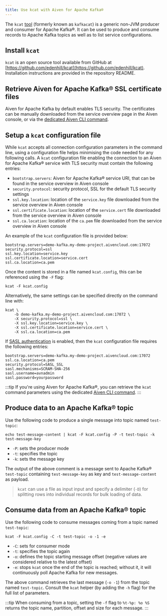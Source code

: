 ```yaml
---
title: Use kcat with Aiven for Apache Kafka®
---
```


The `kcat` [tool](https://github.com/edenhill/kcat) (formerly known as
`kafkacat`) is a generic non-JVM producer and consumer for Apache
Kafka®. It can be used to produce and consume records to Apache Kafka
topics as well as to list service configurations.

## Install `kcat`

`kcat` is an open source tool available from GitHub at
[https://github.com/edenhill/kcat](https://github.com/edenhill/kcat). Installation instructions are
provided in the repository README.

## Retrieve Aiven for Apache Kafka® SSL certificate files

Aiven for Apache Kafka by default enables TLS security. The certificates
can be manually downloaded from the service overview page in the Aiven
console, or via the
[dedicated Aiven CLI command](/docs/tools/cli/service/user#avn_service_user_creds_download).

## Setup a `kcat` configuration file

While `kcat` accepts all connection configuration parameters in the
command line, using a configuration file helps minimising the code
needed for any following calls. A `kcat` configuration file enabling the
connection to an Aiven for Apache Kafka® service with TLS security must
contain the following entries:

-   `bootstrap.servers`: Aiven for Apache Kafka® service URI, that can
    be found in the service overview in Aiven console
-   `security.protocol`: security protocol, SSL for the default TLS
    security settings
-   `ssl.key.location`: location of the `service.key` file
    downloaded from the service overview in Aiven console
-   `ssl.certificate.location`: location of the
    `service.cert` file downloaded from the service overview
    in Aiven console
-   `ssl.ca.location`: location of the `ca.pem` file
    downloaded from the service overview in Aiven console

An example of the `kcat` configuration file is provided below:

``` 
bootstrap.servers=demo-kafka.my-demo-project.aivencloud.com:17072
security.protocol=ssl
ssl.key.location=service.key
ssl.certificate.location=service.cert
ssl.ca.location=ca.pem
```

Once the content is stored in a file named `kcat.config`, this can be
referenced using the `-F` flag:

``` 
kcat -F kcat.config
```

Alternatively, the same settings can be specified directly on the
command line with:

``` 
kcat \
    -b demo-kafka.my-demo-project.aivencloud.com:17072 \
    -X security.protocol=ssl \
    -X ssl.key.location=service.key \
    -X ssl.certificate.location=service.cert \
    -X ssl.ca.location=ca.pem
```

If [SASL authentication](kafka-sasl-auth)
is enabled, then the `kcat` configuration file requires the following
entries:

``` 
bootstrap.servers=demo-kafka.my-demo-project.aivencloud.com:17072
ssl.ca.location=ca.pem
security.protocol=SASL_SSL
sasl.mechanisms=SCRAM-SHA-256
sasl.username=avnadmin
sasl.password=yourpassword
```

:::tip
If you\'re using Aiven for Apache Kafka®, you can retrieve the `kcat`
command parameters using the dedicated
[Aiven CLI command](/docs/tools/cli/service/connection-info#avn_cli_service_connection_info_kcat).
:::

## Produce data to an Apache Kafka® topic

Use the following code to produce a single message into topic named
`test-topic`:

``` 
echo test-message-content | kcat -F kcat.config -P -t test-topic -k test-message-key
```

-   `-P`: sets the producer mode
-   `-t`: specifies the topic
-   `-k`: sets the message key

The output of the above comment is a message sent to Apache Kafka®
`test-topic` containing `test-message-key` as key and
`test-message-content` as payload.

> `kcat` can use a file as input input and specify a delimiter (`-D`)
> for splitting rows into individual records for bulk loading of data.

## Consume data from an Apache Kafka® topic

Use the following code to consume messages coming from a topic named
`test-topic`:

``` 
kcat -F kcat.config -C -t test-topic -o -1 -e
```

-   `-C`: sets for consumer mode
-   `-t`: specifies the topic again
-   `-o`: defines the topic starting message offset (negative values are
    considered relative to the latest offset)
-   `-e`: stops `kcat` once the end of the topic is reached; without it,
    it will continuously poll Apache Kafka for new messages.

The above command retrieves the last message (`-o -1`) from the topic
named `test-topic`. Consult the `kcat` helper (by adding the `-h` flag)
for the full list of parameters.

:::tip
When consuming from a topic, setting the `-f` flag to `%t-%p: %o %S`
returns the topic name, partition, offset and size for each message.
:::
